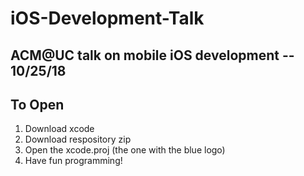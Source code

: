 # iOS-Development-Talk
## ACM@UC talk on mobile iOS development -- 10/25/18

## To Open

1. Download xcode
2. Download respository zip
3. Open the xcode.proj (the one with the blue logo)
4. Have fun programming!
